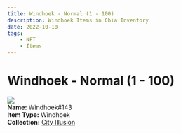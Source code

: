 ```yaml
---
title: Windhoek - Normal (1 - 100)
description: Windhoek Items in Chia Inventory
date: 2022-10-10
tags:
    - NFT
    - Items
---
```


# Windhoek - Normal (1 - 100)
<div class="item_thumbnail">
<img loading="lazy" src="https://ymmc3vdzleipznyzrukuttgc2m3idmenejv5omclq5pa2f5o3cxa.arweave.net/wxgt1HlZEPy3GY0VSczC0zaBsI0ia9cwS4deDReu2K4"><br/>
<div><strong>Name:</strong> Windhoek#143</div>
<div><strong>Item Type:</strong> Windhoek</div>
<div><strong>Collection:</strong> <a href="https://www.spacescan.io/xch/nft/collection/col1lend2dcn558km4wcwta4xnkfv3xpcmlp9kyt0m909emvfxechlyqdl5ndg">City Illusion</a></div>
</div>

